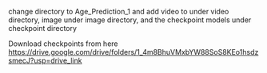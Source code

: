 change directory to Age_Prediction_1 and add video to under video directory, image under image directory, and the checkpoint models under checkpoint directory

Download checkpoints from here
https://drive.google.com/drive/folders/1_4m8BhuVMxbYW88SoS8KEo1hsdzsmecJ?usp=drive_link
